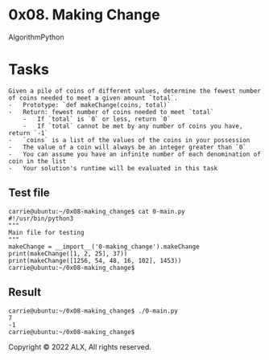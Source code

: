 0x08. Making Change
===================

AlgorithmPython


Tasks
=====
```
Given a pile of coins of different values, determine the fewest number of coins needed to meet a given amount `total`.
-   Prototype: `def makeChange(coins, total)`
-   Return: fewest number of coins needed to meet `total`
    -   If `total` is `0` or less, return `0`
    -   If `total` cannot be met by any number of coins you have, return `-1`
-   `coins` is a list of the values of the coins in your possession
-   The value of a coin will always be an integer greater than `0`
-   You can assume you have an infinite number of each denomination of coin in the list
-   Your solution's runtime will be evaluated in this task
```

Test file
---------

```
carrie@ubuntu:~/0x08-making_change$ cat 0-main.py
#!/usr/bin/python3
"""
Main file for testing
"""
makeChange = __import__('0-making_change').makeChange
print(makeChange([1, 2, 25], 37))
print(makeChange([1256, 54, 48, 16, 102], 1453))
carrie@ubuntu:~/0x08-making_change$
```

Result
------
```
carrie@ubuntu:~/0x08-making_change$ ./0-main.py
7
-1
carrie@ubuntu:~/0x08-making_change$
```


Copyright © 2022 ALX, All rights reserved.
